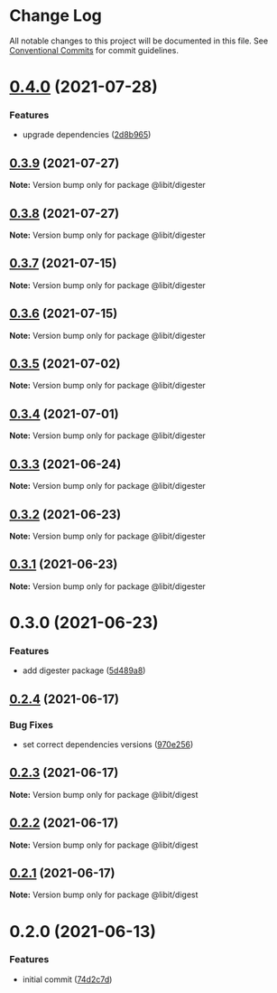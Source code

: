 # Change Log

All notable changes to this project will be documented in this file.
See [Conventional Commits](https://conventionalcommits.org) for commit guidelines.

# [0.4.0](https://gitr.net/mindary/libit/compare/@libit/digester@0.3.9...@libit/digester@0.4.0) (2021-07-28)


### Features

* upgrade dependencies ([2d8b965](https://gitr.net/mindary/libit/commits/2d8b965efb6abee298ea710baf9824090e18dbaf))





## [0.3.9](https://gitr.net/mindary/libit/compare/@libit/digester@0.3.8...@libit/digester@0.3.9) (2021-07-27)

**Note:** Version bump only for package @libit/digester





## [0.3.8](https://gitr.net/mindary/libit/compare/@libit/digester@0.3.7...@libit/digester@0.3.8) (2021-07-27)

**Note:** Version bump only for package @libit/digester





## [0.3.7](https://gitr.net/mindary/libit/compare/@libit/digester@0.3.6...@libit/digester@0.3.7) (2021-07-15)

**Note:** Version bump only for package @libit/digester





## [0.3.6](https://gitr.net/mindary/libit/compare/@libit/digester@0.3.5...@libit/digester@0.3.6) (2021-07-15)

**Note:** Version bump only for package @libit/digester





## [0.3.5](https://gitr.net/mindary/libit/compare/@libit/digester@0.3.4...@libit/digester@0.3.5) (2021-07-02)

**Note:** Version bump only for package @libit/digester





## [0.3.4](https://gitr.net/mindary/libit/compare/@libit/digester@0.3.3...@libit/digester@0.3.4) (2021-07-01)

**Note:** Version bump only for package @libit/digester





## [0.3.3](https://gitr.net/mindary/libit/compare/@libit/digester@0.3.2...@libit/digester@0.3.3) (2021-06-24)

**Note:** Version bump only for package @libit/digester





## [0.3.2](https://gitr.net/mindary/libit/compare/@libit/digester@0.3.1...@libit/digester@0.3.2) (2021-06-23)

**Note:** Version bump only for package @libit/digester





## [0.3.1](https://gitr.net/mindary/libit/compare/@libit/digester@0.3.0...@libit/digester@0.3.1) (2021-06-23)

**Note:** Version bump only for package @libit/digester





# 0.3.0 (2021-06-23)


### Features

* add digester package ([5d489a8](https://gitr.net/mindary/libit/commits/5d489a8a35aabecfec0bd4b0a2df263e78fb20ff))





## [0.2.4](https://gitr.net/mindary/libit/compare/@libit/digest@0.2.3...@libit/digest@0.2.4) (2021-06-17)


### Bug Fixes

* set correct dependencies versions ([970e256](https://gitr.net/mindary/libit/commits/970e256621821145136bfbbd7d1b0ffdfa3e7579))





## [0.2.3](https://gitr.net/mindary/libit/compare/@libit/digest@0.2.2...@libit/digest@0.2.3) (2021-06-17)

**Note:** Version bump only for package @libit/digest





## [0.2.2](https://gitr.net/mindary/libit/compare/@libit/digest@0.2.1...@libit/digest@0.2.2) (2021-06-17)

**Note:** Version bump only for package @libit/digest





## [0.2.1](https://gitr.net/mindary/libit/compare/@libit/digest@0.2.0...@libit/digest@0.2.1) (2021-06-17)

**Note:** Version bump only for package @libit/digest





# 0.2.0 (2021-06-13)


### Features

* initial commit ([74d2c7d](https://gitr.net/mindary/libit/commits/74d2c7de8e5e240070ea580782e6a009e16cf4eb))
